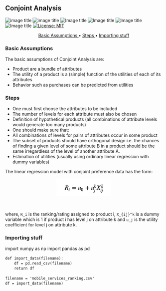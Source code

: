 ## Conjoint Analysis 
![image title](https://img.shields.io/badge/work-in%20progress-blue.svg) ![image title](https://img.shields.io/badge/statsmodels-v0.8.0-blue.svg) ![Image title](https://img.shields.io/badge/sklearn-0.19.1-orange.svg) ![Image title](https://img.shields.io/badge/pandas-0.22.0-red.svg) ![Image title](https://img.shields.io/badge/numpy-1.14.2-green.svg) ![Image title](https://img.shields.io/badge/matplotlib-v2.1.2-orange.svg) [![License: MIT](https://img.shields.io/badge/License-MIT-yellow.svg)](https://opensource.org/licenses/MIT)


<p align="center">
  <a href="#basic"> Basic Assumptions </a> •
  <a href="#steps"> Steps </a> •
  <a href="#imports"> Importing stuff </a>  
</p>

<a id = 'basic'></a>
### Basic Assumptions

The basic assumptions of Conjoint Analysis are:
- Product are a bundle of attributes
- The utility of a product is a (simple) function of the utilities of each of its attributes
- Behavior such as purchases can be predicted from utilities

<a id = 'steps'></a>
### Steps

- One must first choose the attributes to be included 
- The number of levels for each attribute must also be chosen
- Definition of hypothetical products (all combinations of attribute levels would generate too many products)
- One should make sure that:
 - All combinations of levels for pairs of attributes occur in some product 
 - The subset of products should have orthogonal design i.e. the chances of finding a given level of some attribute B in a product should be the same irregardless of the level of another attribute A. 
- Estimation of utilities (usually using ordinary linear regression with dummy variables)

The linear regression model with conjoint preference data has the form:

<p align="center">
  <img src="images/conjoint_reg.png" width='175'>
</p>        
<br>

where, `R_i` is the ranking/rating assigned to product i, `X_{ij}^k` is a dummy variable which is 1 if product i has level j on attribute k and `u_j` is the utility coefficient for level j on attribute k. 

<a id = 'imports'></a>
### Importing stuff

import numpy as np
import pandas as pd

```
def import_data(filename):
    df = pd.read_csv(filename)
    return df

filename = 'mobile_services_ranking.csv'
df = import_data(filename)
```
